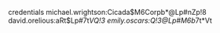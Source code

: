 credentials
michael.wrightson:Cicada$M6Corpb*@Lp#nZp!8
david.orelious:aRt$Lp#7t*VQ!3
emily.oscars:Q!3@Lp#M6b*7t*Vt

